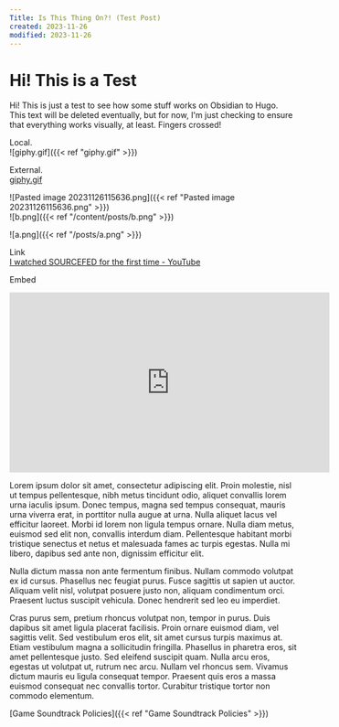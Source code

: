 ```yaml
---
Title: Is This Thing On?! (Test Post)
created: 2023-11-26
modified: 2023-11-26
---
```


# Hi! This is a Test

Hi! This is just a test to see how some stuff works on Obsidian to Hugo.  
This text will be deleted eventually, but for now, I'm just checking to ensure that everything works visually, at least. Fingers crossed!

Local.  
![giphy.gif]({{< ref "giphy.gif" >}})

External.  
[giphy.gif](https://media4.giphy.com/media/lWDgxXQXFXh7O/giphy.gif?cid=ecf05e476k6z1z3n9mmoyihpqmp7lubd9giesmvf4wnssbj9&ep=v1_gifs_search&rid=giphy.gif&ct=g)

![Pasted image 20231126115636.png]({{< ref "Pasted image 20231126115636.png" >}})  
![b.png]({{< ref "/content/posts/b.png" >}})

![a.png]({{< ref "/posts/a.png" >}})

Link  
[I watched SOURCEFED for the first time - YouTube](https://www.youtube.com/watch?v=lzYg5d2KDF0&t=69s&pp=ygUFc3Rhbno%3D)

Embed

<iframe width="560" height="315" src="https://www.youtube.com/embed/lzYg5d2KDF0?si=qkxHD6ZGL1DtkNry" title="YouTube video player" frameborder="0" allow="accelerometer; autoplay; clipboard-write; encrypted-media; gyroscope; picture-in-picture; web-share" allowfullscreen></iframe>

Lorem ipsum dolor sit amet, consectetur adipiscing elit. Proin molestie, nisl ut tempus pellentesque, nibh metus tincidunt odio, aliquet convallis lorem urna iaculis ipsum. Donec tempus, magna sed tempus consequat, mauris urna viverra erat, in porttitor nulla augue at urna. Nulla aliquet lacus vel efficitur laoreet. Morbi id lorem non ligula tempus ornare. Nulla diam metus, euismod sed elit non, convallis interdum diam. Pellentesque habitant morbi tristique senectus et netus et malesuada fames ac turpis egestas. Nulla mi libero, dapibus sed ante non, dignissim efficitur elit.

Nulla dictum massa non ante fermentum finibus. Nullam commodo volutpat ex id cursus. Phasellus nec feugiat purus. Fusce sagittis ut sapien ut auctor. Aliquam velit nisl, volutpat posuere justo non, aliquam condimentum orci. Praesent luctus suscipit vehicula. Donec hendrerit sed leo eu imperdiet.

Cras purus sem, pretium rhoncus volutpat non, tempor in purus. Duis dapibus sit amet ligula placerat facilisis. Proin ornare euismod diam, vel sagittis velit. Sed vestibulum eros elit, sit amet cursus turpis maximus at. Etiam vestibulum magna a sollicitudin fringilla. Phasellus in pharetra eros, sit amet pellentesque justo. Sed eleifend suscipit quam. Nulla arcu eros, egestas ut volutpat ut, rutrum nec arcu. Nullam vel rhoncus sem. Vivamus dictum mauris eu ligula consequat tempor. Praesent quis eros a massa euismod consequat nec convallis tortor. Curabitur tristique tortor non commodo elementum.

[Game Soundtrack Policies]({{< ref "Game Soundtrack Policies" >}})
